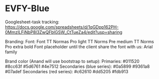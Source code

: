 # EVFY-Blue

Googlesheet-task tracking: https://docs.google.com/spreadsheets/d/1qGDpp162PH-0MmzILFjNbP8l3ZwQFblGSW_CtTueZa4/edit?usp=sharing

Branding:
  Font:
    Font TT Normas Pro light
    TT Norms Pre medium
    TT Norms Pro extra bold
  Font placeholder until the client share the font with us:
    Arial family
   
  Brand color (Anand will use bootstrap to setup):
    Primaries:
      #011520
      #8cc63f
      #5d6761
      #4e7512
    Secondaries (blue series):
      #0a5899
      #9361a8
      #07adef
    Secondaries (red series):
      #c62610
      #dd5205
      #fdb913